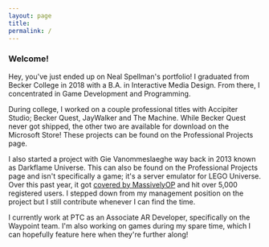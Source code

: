 ```yaml
---
layout: page
title:
permalink: /
---
```


<h3>Welcome!</h3>

Hey, you've just ended up on Neal Spellman's portfolio! I graduated from Becker College in 2018 with a B.A. in Interactive Media Design. From there, I concentrated in Game Development and Programming.

During college, I worked on a couple professional titles with Accipiter Studio; Becker Quest, JayWalker and The Machine. While Becker Quest never got shipped, the other two are available for download on the Microsoft Store! These projects can be found on the Professional Projects page.

I also started a project with Gie Vanommeslaeghe way back in 2013 known as Darkflame Universe. This can also be found on the Professional Projects page and isn't specifically a game; it's a server emulator for LEGO Universe. Over this past year, it got [covered by MassivelyOP](http://massivelyop.com/2017/01/03/gamers-resurrect-lego-universe-as-darkflame-universe-with-january-alpha/) and hit over 5,000 registered users. I stepped down from my management position on the project but I still contribute whenever I can find the time.

I currently work at PTC as an Associate AR Developer, specifically on the Waypoint team. I'm also working on games during my spare time, which I can hopefully feature here when they're further along!
